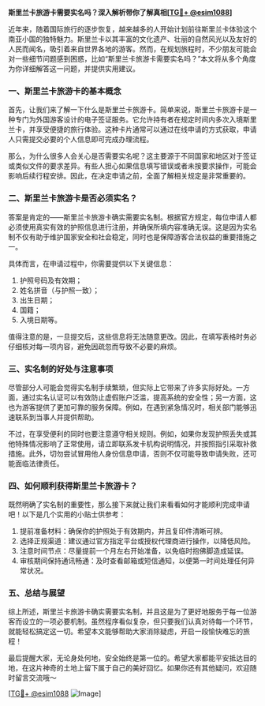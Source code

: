 **斯里兰卡旅游卡需要实名吗？深入解析带你了解真相[[TG💪+ @esim1088](https://t.me/s/esim1088)]**

近年来，随着国际旅行的逐步恢复，越来越多的人开始计划前往斯里兰卡体验这个南亚小国的独特魅力。斯里兰卡以其丰富的文化遗产、壮丽的自然风光以及友好的人民而闻名，吸引着来自世界各地的游客。然而，在规划旅程时，不少朋友可能会对一些细节问题感到困惑，比如“斯里兰卡旅游卡需要实名吗？”本文将从多个角度为你详细解答这一问题，并提供实用建议。

### 一、斯里兰卡旅游卡的基本概念

首先，让我们来了解一下什么是斯里兰卡旅游卡。简单来说，斯里兰卡旅游卡是一种专门为外国游客设计的电子签证服务。它允许持有者在规定时间内多次入境斯里兰卡，并享受便捷的旅行体验。这种卡片通常可以通过在线申请的方式获取，申请人只需提交必要的个人信息即可完成办理流程。

那么，为什么很多人会关心是否需要实名呢？这主要源于不同国家和地区对于签证或类似文件的要求差异。有些人担心如果信息填写错误或者未按要求操作，可能会影响后续行程安排。因此，在决定申请之前，全面了解相关规定是非常重要的。

### 二、斯里兰卡旅游卡是否必须实名？

答案是肯定的——斯里兰卡旅游卡确实需要实名制。根据官方规定，每位申请人都必须使用真实有效的护照信息进行注册，并确保所填内容准确无误。这是因为实名制不仅有助于维护国家安全和社会稳定，同时也是保障游客合法权益的重要措施之一。

具体而言，在申请过程中，你需要提供以下关键信息：
1. 护照号码及有效期；
2. 姓名拼音（与护照一致）；
3. 出生日期；
4. 国籍；
5. 入境日期等。

值得注意的是，一旦提交后，这些信息将无法随意更改。因此，在填写表格时务必仔细核对每一项内容，避免因疏忽而导致不必要的麻烦。

### 三、实名制的好处与注意事项

尽管部分人可能会觉得实名制手续繁琐，但实际上它带来了许多实际好处。一方面，通过实名认证可以有效防止虚假账户泛滥，提高系统的安全性；另一方面，这也为游客提供了更加可靠的服务保障。例如，在遇到紧急情况时，相关部门能够迅速联系到当事人并提供帮助。

不过，在享受便利的同时也要注意遵守相关规则。例如，如果你发现护照丢失或其他特殊情况影响了正常使用，请立即联系发卡机构说明情况，并按照指引采取补救措施。此外，切勿尝试冒用他人身份信息申请，否则不仅可能导致申请失败，还可能面临法律责任。

### 四、如何顺利获得斯里兰卡旅游卡？

既然明确了实名制的重要性，那么接下来就让我们来看看如何才能顺利完成申请吧！以下是几个实用的小贴士供参考：

1. 提前准备材料：确保你的护照处于有效期内，并且复印件清晰可辨。
2. 选择正规渠道：建议通过官方指定平台或授权代理商进行操作，以降低风险。
3. 注意时间节点：尽量提前一个月左右开始准备，以免临时抱佛脚造成延误。
4. 审核期间保持通讯畅通：及时查看邮箱或短信通知，以便第一时间处理任何异常状况。

### 五、总结与展望

综上所述，斯里兰卡旅游卡确实需要实名制，并且这是为了更好地服务于每一位游客而设立的一项必要机制。虽然程序看似复杂，但只要我们认真对待每一个环节，就能轻松搞定这一切。希望本文能够帮助大家消除疑虑，开启一段愉快难忘的旅程！

最后提醒大家，无论身处何地，安全始终是第一位的。希望大家都能平安抵达目的地，在这片神奇的土地上留下属于自己的美好回忆。如果你还有其他疑问，欢迎随时留言交流哦～

[[TG💪+ @esim1088](https://t.me/s/esim1088) ![Image](https://i.postimg.cc/4NQfJmqS/Snipaste-2025-05-13-00-14-12.png)]